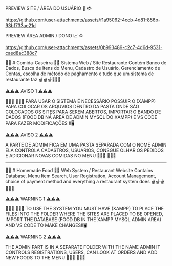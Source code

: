 PREVIEW SITE / ÁREA DO USUÁRIO 🛒 💳



https://github.com/user-attachments/assets/f1a95062-4ccb-4d81-856b-93bf733ae21d




 PREVIEW ÁREA ADMIN / DONO 📈 ⚙️





https://github.com/user-attachments/assets/0b993489-c2c7-4d6d-9531-caed8ac388c7







🍛🍗 # Comida-Caseirra 🍲🥘
Sistema Web / Site Restaurante 
Contém Banco de Dados, Busca de Itens do Menu, Cadastro de Usuário, Gerenciamento de Contas, escolha de método de paghamento e tudo que um sistema de restaurante faz
🫕🫕🫕🍻🍻🍻

⚠️⚠️⚠️ AVISO 1 ⚠️⚠️⚠️

👨🏿‍💻 👨🏿‍💻
PARA USAR O SISTEMA É NECESSÁRIO POSSUIR O (XAMPP) PARA COLOCAR OS ARQUVIOS DENTRO DA PASTA ONDE SÃO COLOCADOS OS SITES PARA SEREM ABERTOS, 
IMPORTAR O BANDO DE DADOS (FOOD.DB NÁ AREÁ DE ADMIN MYSQL DO XAMPP) E VS CODE PARA FAZER MODIFICAÇÕES !!🖥️

⚠️⚠️⚠️ AVISO 2 ⚠️⚠️⚠️

A PARTE DE ADMIM FICA EM UMA PASTA SEPARADA COM O NOME ADMIN
ELA CONTROLA CADASTROS, USUÁRIOS, CONSGUE OLHAR OS PEDIDOS E
ADICIONAR NOVAS COMIDAS NO MENU
     👨🏿‍💻 👨🏿‍💻

---------------------------------------------------------------------------------------

🍛🍗 # Homemade Food 🍲🥘
Web System / Restaurant Website
Contains Database, Menu Item Search, User Registration, Account Management, choice of payment method and everything a restaurant system does
🫕🫕🫕🍻🍻🍻

⚠️⚠️⚠️ WARNING 1 ⚠️⚠️⚠️

👨🏿‍💻 👨🏿‍💻
TO USE THE SYSTEM YOU MUST HAVE (XAMPP) TO PLACE THE FILES INTO THE FOLDER WHERE THE SITES ARE PLACED TO BE OPENED,
IMPORT THE DATABASE (FOOD.DB IN THE XAMPP MYSQL ADMIN AREA) AND VS CODE TO MAKE CHANGES!!🖥️

⚠️⚠️⚠️ WARNING 2 ⚠️⚠️⚠️

THE ADMIN PART IS IN A SEPARATE FOLDER WITH THE NAME ADMIN
IT CONTROLS REGISTRATIONS, USERS, CAN LOOK AT ORDERS AND
ADD NEW FOODS TO THE MENU
 👨🏿‍💻 👨🏿‍💻
